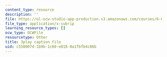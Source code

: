 ```yaml
---
content_type: resource
description: ''
file: https://ol-ocw-studio-app-production.s3.amazonaws.com/courses/6-042j-mathematics-for-computer-science-spring-2015/c558007d1b9b1c60e0180a1fbfb4c86b_F3y8qupFfUs.srt
file_type: application/x-subrip
learning_resource_types: []
ocw_type: OCWFile
resourcetype: Other
title: 3play caption file
uid: c558007d-1b9b-1c60-e018-0a1fbfb4c86b
---
```

